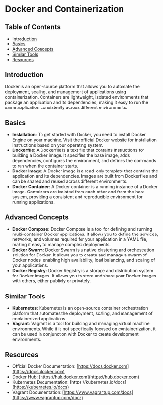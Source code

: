 # Docker and Containerization

## Table of Contents
- [Introduction](#introduction)
- [Basics](#basics)
- [Advanced Concepts](#advanced-concepts)
- [Similar Tools](#similar-tools)
- [Resources](#resources)

## Introduction
Docker is an open-source platform that allows you to automate the deployment, scaling, and management of applications using containerization. Containers are lightweight, isolated environments that package an application and its dependencies, making it easy to run the same application consistently across different environments.

## Basics
- **Installation**: To get started with Docker, you need to install Docker Engine on your machine. Visit the official Docker website for installation instructions based on your operating system.
- **Dockerfile**: A Dockerfile is a text file that contains instructions for building a Docker image. It specifies the base image, adds dependencies, configures the environment, and defines the commands to run when the container starts.
- **Docker Image**: A Docker image is a read-only template that contains the application and its dependencies. Images are built from Dockerfiles and can be shared and reused across different environments.
- **Docker Container**: A Docker container is a running instance of a Docker image. Containers are isolated from each other and from the host system, providing a consistent and reproducible environment for running applications.

## Advanced Concepts
- **Docker Compose**: Docker Compose is a tool for defining and running multi-container Docker applications. It allows you to define the services, networks, and volumes required for your application in a YAML file, making it easy to manage complex deployments.
- **Docker Swarm**: Docker Swarm is a native clustering and orchestration solution for Docker. It allows you to create and manage a swarm of Docker nodes, enabling high availability, load balancing, and scaling of your applications.
- **Docker Registry**: Docker Registry is a storage and distribution system for Docker images. It allows you to store and share your Docker images with others, either publicly or privately.

## Similar Tools
- **Kubernetes**: Kubernetes is an open-source container orchestration platform that automates the deployment, scaling, and management of containerized applications.
- **Vagrant**: Vagrant is a tool for building and managing virtual machine environments. While it is not specifically focused on containerization, it can be used in conjunction with Docker to create development environments.

## Resources
- Official Docker Documentation: [https://docs.docker.com](https://docs.docker.com)
- Docker Hub: [https://hub.docker.com](https://hub.docker.com)
- Kubernetes Documentation: [https://kubernetes.io/docs](https://kubernetes.io/docs)
- Vagrant Documentation: [https://www.vagrantup.com/docs](https://www.vagrantup.com/docs)